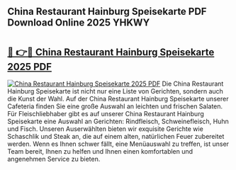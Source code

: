 ## China Restaurant Hainburg Speisekarte PDF Download Online 2025 YHKWY

# <h2><a href="http://gc5gdja.nevu.top/?p=China+Restaurant+Hainburg+Speisekarte">🔗 👉🔴 China Restaurant Hainburg Speisekarte 2025 PDF</a></h2>

[![China Restaurant Hainburg Speisekarte 2025 PDF](https://i.imgur.com/dBaPXMq.png)](http://gc5gdja.nevu.top/?p=China+Restaurant+Hainburg+Speisekarte)
Die China Restaurant Hainburg Speisekarte ist nicht nur eine Liste von Gerichten, sondern auch die Kunst der Wahl. Auf der China Restaurant Hainburg Speisekarte unserer Cafeteria finden Sie eine große Auswahl an leichten und frischen Salaten. Für Fleischliebhaber gibt es auf unserer China Restaurant Hainburg Speisekarte eine Auswahl an Gerichten: Rindfleisch, Schweinefleisch, Huhn und Fisch. Unseren Auserwählten bieten wir exquisite Gerichte wie Schaschlik und Steak an, die auf einem alten, natürlichen Feuer zubereitet werden. Wenn es Ihnen schwer fällt, eine Menüauswahl zu treffen, ist unser Team bereit, Ihnen zu helfen und Ihnen einen komfortablen und angenehmen Service zu bieten.
